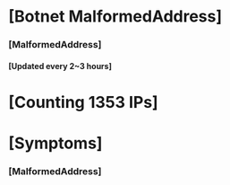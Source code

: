 # [Botnet MalformedAddress]
### [MalformedAddress]
#### [Updated every 2~3 hours]

# [Counting 1353 IPs]

# [Symptoms] 
###   [MalformedAddress]
